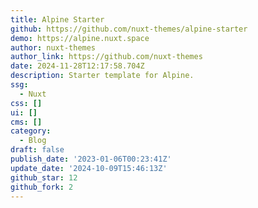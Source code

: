 ```yaml
---
title: Alpine Starter
github: https://github.com/nuxt-themes/alpine-starter
demo: https://alpine.nuxt.space
author: nuxt-themes
author_link: https://github.com/nuxt-themes
date: 2024-11-28T12:17:58.704Z
description: Starter template for Alpine.
ssg:
  - Nuxt
css: []
ui: []
cms: []
category:
  - Blog
draft: false
publish_date: '2023-01-06T00:23:41Z'
update_date: '2024-10-09T15:46:13Z'
github_star: 12
github_fork: 2
---
```

